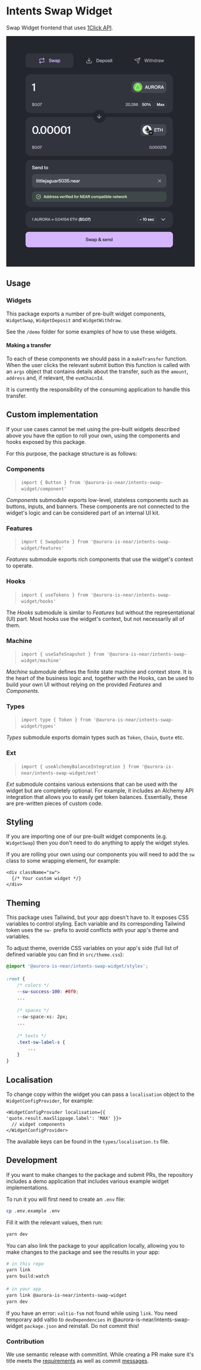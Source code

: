 # Intents Swap Widget

Swap Widget frontend that uses [1Click API](https://docs.near-intents.org/near-intents/integration/distribution-channels/1click-api).

![Swap Widget Screenshot](./docs/screenshot.png)

## Usage

### Widgets

This package exports a number of pre-built widget components, `WidgetSwap`,
`WidgetDeposit` and `WidgetWithdraw`.

See the `/demo` folder for some examples of how to use these widgets.

#### Making a transfer

To each of these components we should pass in a `makeTransfer` function. When
the user clicks the relevant submit button this function is called with an
`args` object that contains details about the transfer, such as the `amount`,
`address` and, if relevant, the `evmChainId`.

It is currently the responsibility of the consuming application to handle this
transfer.

## Custom implementation

If your use cases cannot be met using the pre-built widgets described above you
have the option to roll your own, using the components and hooks exposed by this
package.

For this purpose, the package structure is as follows:

### Components

> `import { Button } from '@aurora-is-near/intents-swap-widget/component'`

_Components_ submodule exports low-level, stateless components such as buttons, inputs, and banners. These components are not connected to the widget's logic and can be considered part of an internal UI kit.

### Features

> `import { SwapQuote } from '@aurora-is-near/intents-swap-widget/features'`

_Features_ submodule exports rich components that use the widget's context to operate.

### Hooks

> `import { useTokens } from '@aurora-is-near/intents-swap-widget/hooks'`

The _Hooks_ submodule is similar to _Features_ but without the representational (UI) part. Most hooks use the widget's context, but not necessarily all of them.

### Machine

> `import { useSafeSnapshot } from '@aurora-is-near/intents-swap-widget/machine'`

_Machine_ submodule defines the finite state machine and context store. It is the heart of the business logic and, together with the Hooks, can be used to build your own UI without relying on the provided _Features_ and _Components_.

### Types

> `import type { Token } from '@aurora-is-near/intents-swap-widget/types'`

_Types_ submodule exports domain types such as `Token`, `Chain`, `Quote` etc.

### Ext

> `import { useAlchemyBalanceIntegration } from '@aurora-is-near/intents-swap-widget/ext'`

_Ext_ submodule contains various extensions that can be used with the widget but are completely optional. For example, it includes an Alchemy API integration that allows you to easily get token balances. Essentially, these are pre-written pieces of custom code.

## Styling

If you are importing one of our pre-built widget components (e.g. `WidgetSwap`)
then you don't need to do anything to apply the widget styles.

If you are rolling your own using our components you will need to add the `sw`
class to some wrapping element, for example:

```tsx
<div className="sw">
  {/* Your custom widget */}
</div>
```

## Theming

This package uses Tailwind, but your app doesn't have to. It exposes CSS variables to control styling. Each variable and its corresponding Tailwind token uses the `sw-` prefix to avoid conflicts with your app's theme and variables.

To adjust theme, override CSS variables on your app's side (full list of defined
variable you can find in `src/theme.css`):

```css
@import '@aurora-is-near/intents-swap-widget/styles';

:root {
    /* colors */
    --sw-success-100: #0f0;
    ...

    /* spaces */
    --sw-space-xs: 2px;
    ...

    /* texts */
    .text-sw-label-s {
        ...
    }
}
```

## Localisation

To change copy within the widget you can pass a `localisation` object to the
`WidgetConfigProvider`, for example:

```tsx
<WidgetConfigProvider localisation={{ 'quote.result.maxSlippage.label': 'MAX' }}>
  // widget components
</WidgetConfigProvider>
```

The available keys can be found in the `types/localisation.ts` file.

## Development

If you want to make changes to the package and submit PRs, the repository
includes a demo application that includes various example widget implementations.

To run it you will first need to create an `.env` file:

```sh
cp .env.example .env
```

Fill it with the relevant values, then run:

```sh
yarn dev
```

You can also link the package to your application locally, allowing you
to make changes to the package and see the results in your app:

```sh
# in this repo
yarn link
yarn build:watch

# in your app
yarn link @aurora-is-near/intents-swap-widget
yarn dev
```

If you have an error: `valtio-fsm` not found while using `link`. You need
temporary add valtio to `devDependencies` in @aurora-is-near/intents-swap-widget
`package.json` and reinstall. Do not commit this!

### Contribution

We use semantic release with commitlint. While creating a PR make sure it's
title meets the [requirements](https://github.com/semantic-release/semantic-release?tab=readme-ov-file#how-does-it-work)
as well as commit [messages](https://github.com/conventional-changelog/commitlint).
